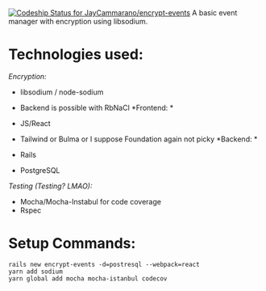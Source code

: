 ##
[![Codeship Status for JayCammarano/encrypt-events](https://app.codeship.com/projects/25a600fc-3ad9-4148-a22b-a56da9aff4ac/status?branch=master)](https://app.codeship.com/projects/420512)
A basic event manager with encryption using libsodium.

# Technologies used:

*Encryption:*  

 - libsodium / node-sodium
 - Backend is possible with RbNaCl
*Frontend: *

- JS/React
- Tailwind or Bulma or I suppose Foundation again not picky
*Backend: *

- Rails
- PostgreSQL

*Testing (Testing? LMAO):*

- Mocha/Mocha-Instabul for code coverage
- Rspec


# Setup Commands:
```
rails new encrypt-events -d=postresql --webpack=react
yarn add sodium
yarn global add mocha mocha-istanbul codecov
```
